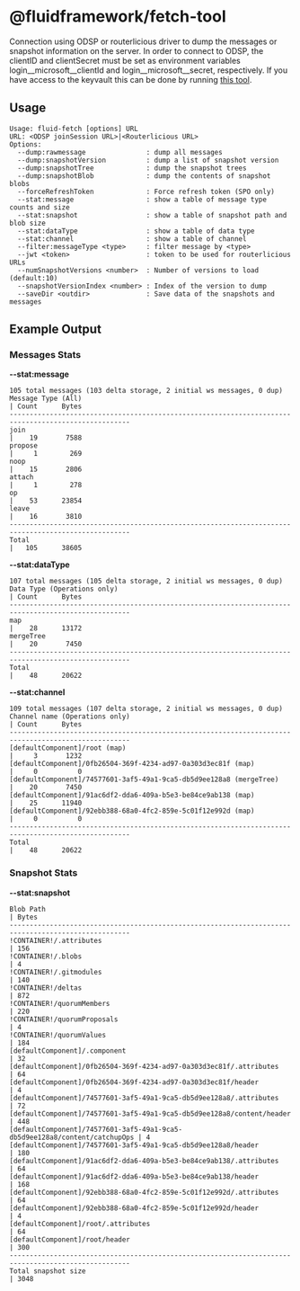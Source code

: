 # @fluidframework/fetch-tool

Connection using ODSP or routerlicious driver to dump the messages or snapshot information on the server.
In order to connect to ODSP, the clientID and clientSecret must be set as environment variables login__microsoft__clientId and login__microsoft__secret, respectively. If you have access to the keyvault this can be done by running [this tool](../../../tools/getkeys).

## Usage

    Usage: fluid-fetch [options] URL
    URL: <ODSP joinSession URL>|<Routerlicious URL>
    Options:
      --dump:rawmessage               : dump all messages
      --dump:snapshotVersion          : dump a list of snapshot version
      --dump:snapshotTree             : dump the snapshot trees
      --dump:snapshotBlob             : dump the contents of snapshot blobs
      --forceRefreshToken             : Force refresh token (SPO only)
      --stat:message                  : show a table of message type counts and size
      --stat:snapshot                 : show a table of snapshot path and blob size
      --stat:dataType                 : show a table of data type
      --stat:channel                  : show a table of channel
      --filter:messageType <type>     : filter message by <type>
      --jwt <token>                   : token to be used for routerlicious URLs
      --numSnapshotVersions <number>  : Number of versions to load (default:10)
      --snapshotVersionIndex <number> : Index of the version to dump
      --saveDir <outdir>              : Save data of the snapshots and messages

## Example Output

### Messages Stats

**--stat:message**

    105 total messages (103 delta storage, 2 initial ws messages, 0 dup)
    Message Type (All)                                                       | Count      Bytes
    ----------------------------------------------------------------------------------------------------
    join                                                                     |    19       7588
    propose                                                                  |     1        269
    noop                                                                     |    15       2806
    attach                                                                   |     1        278
    op                                                                       |    53      23854
    leave                                                                    |    16       3810
    ----------------------------------------------------------------------------------------------------
    Total                                                                    |   105      38605


**--stat:dataType**

    107 total messages (105 delta storage, 2 initial ws messages, 0 dup)
    Data Type (Operations only)                                              | Count      Bytes
    ----------------------------------------------------------------------------------------------------
    map                                                                      |    28      13172
    mergeTree                                                                |    20       7450
    ----------------------------------------------------------------------------------------------------
    Total                                                                    |    48      20622

**--stat:channel**

    109 total messages (107 delta storage, 2 initial ws messages, 0 dup)
    Channel name (Operations only)                                           | Count      Bytes
    ----------------------------------------------------------------------------------------------------
    [defaultComponent]/root (map)                                            |     3       1232
    [defaultComponent]/0fb26504-369f-4234-ad97-0a303d3ec81f (map)            |     0          0
    [defaultComponent]/74577601-3af5-49a1-9ca5-db5d9ee128a8 (mergeTree)      |    20       7450
    [defaultComponent]/91ac6df2-dda6-409a-b5e3-be84ce9ab138 (map)            |    25      11940
    [defaultComponent]/92ebb388-68a0-4fc2-859e-5c01f12e992d (map)            |     0          0
    ----------------------------------------------------------------------------------------------------
    Total                                                                    |    48      20622

### Snapshot Stats

**--stat:snapshot**

    Blob Path                                                                  | Bytes
    ----------------------------------------------------------------------------------------------------
    !CONTAINER!/.attributes                                                    | 156
    !CONTAINER!/.blobs                                                         | 4
    !CONTAINER!/.gitmodules                                                    | 140
    !CONTAINER!/deltas                                                         | 872
    !CONTAINER!/quorumMembers                                                  | 220
    !CONTAINER!/quorumProposals                                                | 4
    !CONTAINER!/quorumValues                                                   | 184
    [defaultComponent]/.component                                              | 32
    [defaultComponent]/0fb26504-369f-4234-ad97-0a303d3ec81f/.attributes        | 64
    [defaultComponent]/0fb26504-369f-4234-ad97-0a303d3ec81f/header             | 4
    [defaultComponent]/74577601-3af5-49a1-9ca5-db5d9ee128a8/.attributes        | 72
    [defaultComponent]/74577601-3af5-49a1-9ca5-db5d9ee128a8/content/header     | 448
    [defaultComponent]/74577601-3af5-49a1-9ca5-db5d9ee128a8/content/catchupOps | 4
    [defaultComponent]/74577601-3af5-49a1-9ca5-db5d9ee128a8/header             | 180
    [defaultComponent]/91ac6df2-dda6-409a-b5e3-be84ce9ab138/.attributes        | 64
    [defaultComponent]/91ac6df2-dda6-409a-b5e3-be84ce9ab138/header             | 168
    [defaultComponent]/92ebb388-68a0-4fc2-859e-5c01f12e992d/.attributes        | 64
    [defaultComponent]/92ebb388-68a0-4fc2-859e-5c01f12e992d/header             | 4
    [defaultComponent]/root/.attributes                                        | 64
    [defaultComponent]/root/header                                             | 300
    ----------------------------------------------------------------------------------------------------
    Total snapshot size                                                        | 3048
